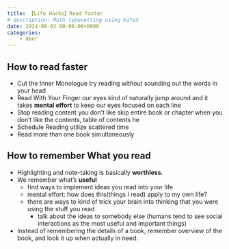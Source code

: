```yaml
---
title: 【Life Hacks】Read faster
# description: Math typesetting using KaTeX
date: 2024-08-02 00:00:00+0000
categories: 
    - deer
---
```


## How to read faster
* Cut the Inner Monologue 
  try reading without sounding out the words in your head
* Read With Your Finger 
  our eyes kind of naturally jump around and it takes **mental effort** to keep our eyes focused on each line
* Stop reading content you don’t like
  skip entire book or chapter when you don’t like the contents, table of contents he
* Schedule Reading
  utilize scattered time
* Read more than one book simultaneously

## How to remember What you read
* Highlighting and note-taking is basically **worthless**.
* We remember what’s **useful**
  * find ways to implement ideas you read into your life
  * mental effort: how does this(things I read) apply to my own life?
  * there are ways to kind of trick your brain into thinking that you were using the stuff you read
    * talk about the ideas to somebody else (humans tend to see social interactions as the most useful and important things)
* Instead of remembering the details of a book, remember overview of the book, and look it up when actually in need.